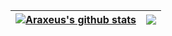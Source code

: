 | <a href="#"><img align="center" src="https://github-readme-stats-lake-eight.vercel.app/api?username=Araxeus&count_private=true&show_icons=true&theme=radical&include_all_commits=true&hide_border=true" alt="Araxeus's github stats" /></a> | <a href="#"><img align="center" src="https://github-readme-stats-lake-eight.vercel.app/api/top-langs/?username=Araxeus&exclude_repo=ScreenshotZ,Arax&theme=radical&layout=compact&hide_border=true" /></a> |
| ------------- | ------------- |
